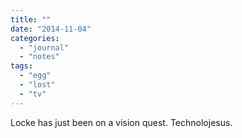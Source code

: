 ```yaml
---
title: ""
date: "2014-11-04"
categories: 
  - "journal"
  - "notes"
tags: 
  - "egg"
  - "lost"
  - "tv"
---
```


Locke has just been on a vision quest. Technolojesus.
